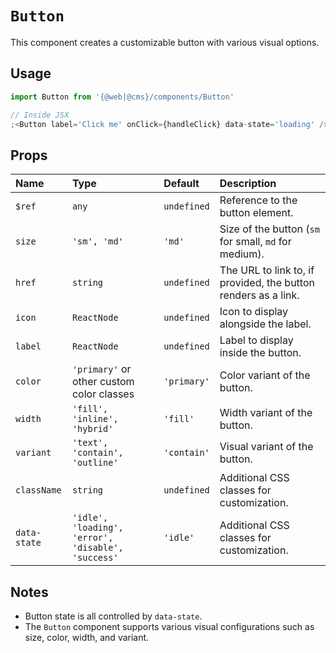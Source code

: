 # `Button`
This component creates a customizable button with various visual options.

## Usage

```jsx
import Button from '{@web|@cms}/components/Button'

// Inside JSX
;<Button label='Click me' onClick={handleClick} data-state='loading' />
```

## Props

| Name        | Type              | Default    | Description                          |
| :---------- | :---------------- | :--------- | :----------------------------------- |
| `$ref`      | `any`             | `undefined`| Reference to the button element.    |
| `size`      | `'sm', 'md'`     | `'md'`     | Size of the button (`sm` for small, `md` for medium). |
| `href`      | `string`          | `undefined`| The URL to link to, if provided, the button renders as a link. |
| `icon`      | `ReactNode`       | `undefined`| Icon to display alongside the label.|
| `label`     | `ReactNode`       | `undefined`| Label to display inside the button. |
| `color`     | `'primary'` or other custom color classes | `'primary'` | Color variant of the button.      |
| `width`     | `'fill', 'inline', 'hybrid'` | `'fill'` | Width variant of the button.    |
| `variant`   | `'text', 'contain', 'outline'` | `'contain'` | Visual variant of the button. |
| `className` | `string`          | `undefined`| Additional CSS classes for customization. |
| `data-state` | `'idle', 'loading', 'error', 'disable', 'success'`           | `'idle'`| Additional CSS classes for customization. |

## Notes

- Button state is all controlled by `data-state`.
- The `Button` component supports various visual configurations such as size, color, width, and variant.

